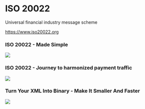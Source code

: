 ISO 20022
=========

Universal financial industry message scheme

https://www.iso20022.org

### ISO 20022 - Made Simple
[![](https://i.ytimg.com/vi/p0UlfeAfdm0/hqdefault.jpg)](https://www.youtube.com/watch?v=p0UlfeAfdm0)

### ISO 20022 - Journey to harmonized payment traffic 
[![](https://i.ytimg.com/vi/3fvMMamc0oI/hqdefault.jpg)](https://www.youtube.com/watch?v=3fvMMamc0oI)


### Turn Your XML Into Binary - Make It Smaller And Faster
[![](https://i.ytimg.com/vi/bVNIu5xyeKE/hqdefault.jpg)](https://www.youtube.com/watch?v=bVNIu5xyeKE)
